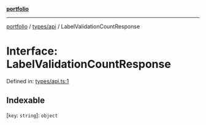 [**portfolio**](../../../README.md)

***

[portfolio](../../../modules.md) / [types/api](../README.md) / LabelValidationCountResponse

# Interface: LabelValidationCountResponse

Defined in: [types/api.ts:1](https://github.com/tnorlund/Portfolio/blob/80a09f4dfb729a2f3451778a0d23bc52ee695604/portfolio/types/api.ts#L1)

## Indexable

\[`key`: `string`\]: `object`
